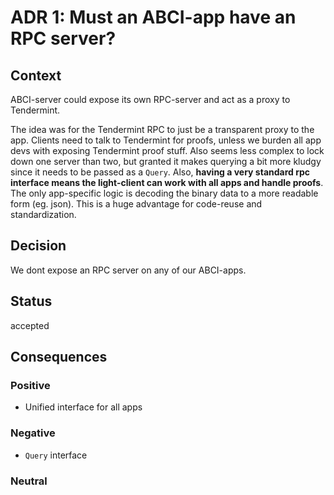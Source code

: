 # ADR 1: Must an ABCI-app have an RPC server?

## Context

ABCI-server could expose its own RPC-server and act as a proxy to Tendermint.

The idea was for the Tendermint RPC to just be a transparent proxy to the app.
Clients need to talk to Tendermint for proofs, unless we burden all app devs
with exposing Tendermint proof stuff. Also seems less complex to lock down one
server than two, but granted it makes querying a bit more kludgy since it needs
to be passed as a `Query`. Also, **having a very standard rpc interface means
the light-client can work with all apps and handle proofs**. The only
app-specific logic is decoding the binary data to a more readable form (eg.
json). This is a huge advantage for code-reuse and standardization.

## Decision

We dont expose an RPC server on any of our ABCI-apps.

## Status

accepted

## Consequences

### Positive

- Unified interface for all apps

### Negative

- `Query` interface

### Neutral
